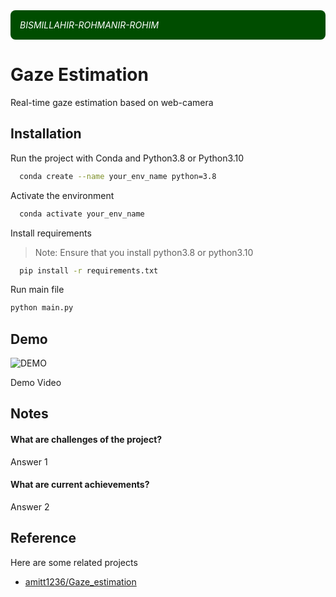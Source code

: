 
<div style="background-color: #004d00; color: white; padding: 15px; border-radius: 8px;">
    <p style="margin: 0; font-style: italic;">BISMILLAHIR-ROHMANIR-ROHIM</p>
</div>

# Gaze Estimation

Real-time gaze estimation based on web-camera

## Installation

Run the project with Conda and Python3.8 or Python3.10

```bash
  conda create --name your_env_name python=3.8
```

Activate the environment
```bash
  conda activate your_env_name
```

Install requirements
> Note: Ensure that you install python3.8 or python3.10
```bash
  pip install -r requirements.txt
```

Run main file 
```bash
python main.py
```


## Demo
![DEMO](demoGazeMasterV2.gif)

Demo Video


## Notes

#### What are challenges of the project?

Answer 1

#### What are current achievements?

Answer 2


## Reference

Here are some related projects

- [amitt1236/Gaze_estimation](https://github.com/amitt1236/Gaze_estimation)

